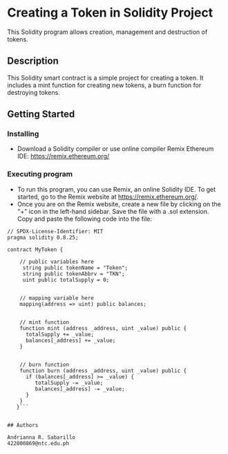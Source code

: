 # Creating a Token in Solidity Project

This Solidity program allows creation, management and destruction of tokens.

## Description

This Solidity smart contract is a simple project for creating a token. It includes a mint function for creating new tokens, a burn function for destroying tokens.

## Getting Started

### Installing

* Download a Solidity compiler or use online compiler Remix Ethereum IDE: https://remix.ethereum.org/

### Executing program
* To run this program, you can use Remix, an online Solidity IDE. To get started, go to the Remix website at https://remix.ethereum.org/.
* Once you are on the Remix website, create a new file by clicking on the "+" icon in the left-hand sidebar. Save the file with a .sol extension. Copy and paste the following code into the file:
```
// SPDX-License-Identifier: MIT
pragma solidity 0.8.25;

contract MyToken {

    // public variables here
     string public tokenName = "Token";
     string public tokenAbbrv = "TKN";
     uint public totalSupply = 0; 


    // mapping variable here
    mapping(address => uint) public balances;


    // mint function
    function mint (address _address, uint _value) public {
      totalSupply += _value;
      balances[_address] += _value;
    }


    // burn function
    function burn (address _address, uint _value) public {
      if (balances[_address] >= _value) {
         totalSupply -= _value; 
         balances[_address] -= _value;
      }
    }  
   }```


## Authors

Andrianna R. Sabarillo  
422000869@ntc.edu.ph


